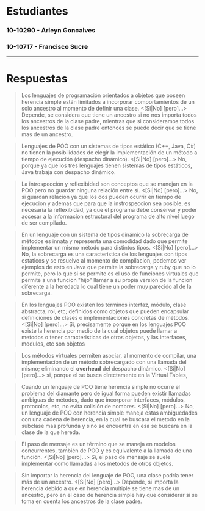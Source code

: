 # Estudiantes
### 10-10290 - Arleyn Goncalves
### 10-10717 - Francisco Sucre
---
# Respuestas

> Los lenguajes de programación orientados a objetos que poseen herencia simple están limitados a incorporar comportamientos de un solo ancestro al momento de definir una clase.
<[Si|No] [pero]...>
Depende, se considera que tiene un ancestro si no nos importa todos los ancestros de la clase padre, mientras que si consideramos todos los ancestros de la clase padre entonces se puede decir que se tiene mas de un ancestro. 

> Lenguajes de POO con un sistemas de tipos estático (C++, Java, C\#) no tienen la posibilidades de elegir la implementación de un método a tiempo de ejecución (despacho dinámico).
<[Si|No] [pero]...>
No, porque ya que los tres lenguajes tienen śistemas de tipos estáticos, Java trabaja con despacho dinámico. 

> La introspección y reflexibidad son conceptos que se manejan en la POO pero no guardar ninguna relación entre sí.
<[Si|No] [pero]...>
No, si guardan relacion ya que los dos pueden ocurrir en tiempo de ejecucion y ademas que para que la instrospeccion sea posible, es necesaria la reflexibidad, ya que el programa debe conservar y poder accesar a la informacion estructural del programa de alto nivel luego de ser compilado.

> En un lenguaje con un sistema de tipos dinámico la sobrecarga de métodos es innata y representa una comodidad dado que permite implementar un mismo método para distintos tipos.
<[Si|No] [pero]...>
No, la sobrecarga es una caracteristica de los lenguajes con tipos estaticos y se resuelve al momento de compilacion, podemos ver ejemplos de esto en Java que permite la sobrecarga y ruby que no lo permite, pero lo que si se permite es el uso de funciones virtuales que permite a una funcion "hijo" llamar a su propia version de la funcion diferente a la heredada lo cual tiene un poder muy parecido al de la sobrecarga.

> En los lenguajes POO existen los términos interfaz, módulo, clase abstracta, rol, etc; definidos como objetos que pueden encapsular definiciones de clases o implementaciones concretas de métodos.
<[Si|No] [pero]...>
Si, precisamente porque en los lenguajes POO existe la herencia por medio de la cual objetos puede llamar a metodos o tener caracteristicas de otros objetos, y las interfaces, modulos, etc son objetos

> Los métodos virtuales permiten asociar, al momento de compilar, una implementación de un método sobrecargado con una llamada del mismo; eliminando el **overhead** del despacho dinámico.
<[Si|No] [pero]...>
si, porque el se busca directamente en la Virtual Tables, 

> Cuando un lenguaje de POO tiene herencia simple no ocurre el problema del diamante pero de igual forma pueden existir llamadas ambiguas de métodos, dado que incorporar interfaces, módulos, protocolos, etc, no evita colisión de nombres.
<[Si|No] [pero]...>
No, un lenguaje de POO con herencia simple maneja estas ambiguedades con una cadena de herencia, en la cual se buscara el metodo en la subclase mas profunda y sino se encuentra en esa se buscara en la clase de la que hereda.

> El paso de mensaje es un término que se maneja en modelos concurrentes, también de POO y es equivalente a la llamada de una función.
<[Si|No] [pero]...>
Si, el paso de mensaje se suele implementar como llamadas a los metodos de otros objetos.

> Sin importar la herencia del lenguaje de POO, una clase podría tener más de un ancestro.
<[Si|No] [pero]...>
Depende, si importa la herencia debido a que en herencia multiple se tiene mas de un ancestro, pero en el caso de herencia simple hay que considerar si se toma en cuenta los ancestros de la clase padre. 
